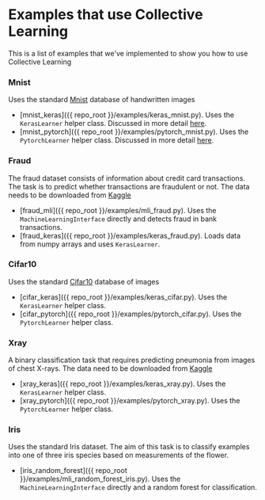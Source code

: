 # Examples that use Collective Learning
This is a list of examples that we've implemented to show you how to use Collective Learning

### Mnist
  Uses the standard [Mnist](https://en.wikipedia.org/wiki/MNIST_database) database of handwritten images
  
* [mnist_keras]({{ repo_root }}/examples/keras_mnist.py). 
  Uses the `KerasLearner` helper class. 
  Discussed in more detail [here](./intro_tutorial_keras.md).
* [mnist_pytorch]({{ repo_root }}/examples/pytorch_mnist.py). 
  Uses the `PytorchLearner` helper class. 
  Discussed in more detail [here](./intro_tutorial_pytorch.md).
### Fraud
  The fraud dataset consists of information about credit card transactions. 
  The task is to predict whether transactions are fraudulent or not.
  The data needs to be downloaded from [Kaggle](https://www.kaggle.com/c/ieee-fraud-detection)

* [fraud_mli]({{ repo_root }}/examples/mli_fraud.py).
  Uses the `MachineLearningInterface` directly and detects fraud in bank transactions.
* [fraud_keras]({{ repo_root }}/examples/keras_fraud.py). 
  Loads data from numpy arrays and uses `KerasLearner`.
### Cifar10
  Uses the standard [Cifar10](https://en.wikipedia.org/wiki/CIFAR-10) database of images

* [cifar_keras]({{ repo_root }}/examples/keras_cifar.py). 
  Uses the `KerasLearner` helper class.
* [cifar_pytorch]({{ repo_root }}/examples/pytorch_cifar.py).
  Uses the `PytorchLearner` helper class.
### Xray
  A binary classification task that requires predicting pneumonia from images of chest X-rays. 
  The data need to be downloaded from [Kaggle](https://www.kaggle.com/paultimothymooney/chest-xray-pneumonia)

* [xray_keras]({{ repo_root }}/examples/keras_xray.py). 
  Uses the `KerasLearner` helper class.
* [xray_pytorch]({{ repo_root }}/examples/pytorch_xray.py). 
  Uses the `PytorchLearner` helper class.

### Iris
Uses the standard Iris dataset. 
The aim of this task is to classify examples into one of three iris species based on measurements of the flower.

* [iris_random_forest]({{ repo_root }}/examples/mli_random_forest_iris.py). 
  Uses the `MachineLearningInterface` directly and a random forest for classification.